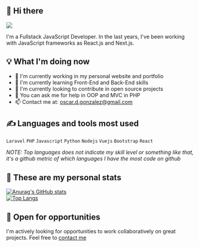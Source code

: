 ## 👋 Hi there
<img src="https://res.cloudinary.com/dagrstwwf/image/upload/v1634870553/Banner_Github_1_xlo4eg.png">

I'm a Fullstack JavaScript Developer. In the last years, I've been working with JavaScript frameworks as React.js and Next.js.

## 💡 What I'm doing now

- 🔭 I'm currently working in my personal website and portfolio
- 🌱 I'm currently learning Front-End and Back-End skills 
- 👯 I'm currently looking to contribute in open source projects
- 💬 You can ask me for help in OOP and MVC in PHP 
- 📫 Contact me at: oscar.d.gonzalez@gmail.com

## ✍ Languages and tools most used  
`Laravel` `PHP` `Javascript` `Python` `Nodejs` `Vuejs` `Bootstrap` `React`

*NOTE: Top languages does not indicate my skill level or something like that, it's a github metric of which languages I have the most code on github*

## 🧐 These are my personal stats

[![Anurag's GitHub stats](https://github-readme-stats.vercel.app/api?username=odagora&show_icons=true&theme=merko)
](https://github.com/anuraghazra/github-readme-stats)  
[![Top Langs](https://github-readme-stats.vercel.app/api/top-langs/?username=odagora&show_icons=true&theme=merko&layout=compact)](https://github.com/anuraghazra/github-readme-stats)

## 🚀 Open for opportunities
I'm actively looking for opportunities to work collaboratively on great projects. Feel free to [contact me](mailto:oscar.d.gonzalez@gmail.com)
